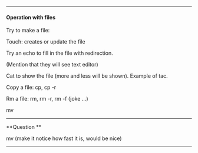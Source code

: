 ----------

#### Operation with files

Try to make a file:

Touch: creates or update the file

Try an echo to fill in the file with redirection.

(Mention that they will see text editor)

Cat to show the file (more and less will be shown). Example of tac.

Copy a file: cp, cp -r

Rm a file: rm, rm -r, rm -f (joke …)

mv



---
**Question **

mv (make it notice how fast it is, would be nice)

---
